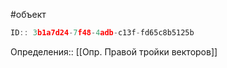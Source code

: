 #объект

```javascript
ID:: 3b1a7d24-7f48-4adb-c13f-fd65c8b5125b
```

Определения:: [[Опр. Правой тройки векторов]]